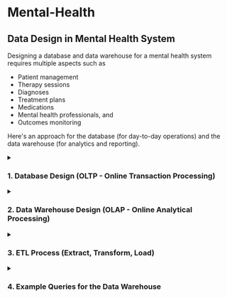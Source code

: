 # Mental-Health
## Data Design in Mental Health System

Designing a database and data warehouse for a mental health system requires multiple aspects such as 
+ Patient management
+ Therapy sessions
+ Diagnoses
+ Treatment plans
+ Medications
+ Mental health professionals, and
+ Outcomes monitoring

Here's an approach for the database (for day-to-day operations) and the data warehouse (for analytics and reporting).
<details>
<summary> 
  
### 1. Database Design (OLTP - Online Transaction Processing)
</summary>
The database will support transactional operations for the mental health system. Below are key entities and their relationships:

### Entities:
#### 1. Patient:

  + PatientID (PK)
  + FirstName
  + LastName
  + DateOfBirth
  + Gender
  + ContactInfo
  + EmergencyContact
  + RegistrationDate

#### 2. Mental Health Professional:

  + ProfessionalID (PK)
  + FirstName
  + LastName
  + Specialty (e.g., psychologist, psychiatrist, counselor)
  + LicenseNumber
  + ContactInfo  
    
#### 3. Appointment:

   + AppointmentID (PK)
   + PatientID (FK)
   + ProfessionalID (FK)
   + AppointmentDate
   + AppointmentTime
   + Notes
#### 4. Diagnosis:

   + DiagnosisID (PK)
   + PatientID (FK)
   + ProfessionalID (FK)
   + DiagnosisDate
   + DiagnosisCode (ICD-10/DSM-5)
   + DiagnosisDescription
#### 5. TreatmentPlan:

   + TreatmentPlanID (PK)
   + PatientID (FK)
   + PlanDescription
   + StartDate
   + EndDate
   + ReviewDate
#### 6. Session/TherapyRecord:

   + SessionID (PK)
   + PatientID (FK)
   + ProfessionalID (FK)
   + SessionDate
   + SessionType (e.g., CBT, group therapy)
   + SessionDuration
   + Notes
#### 7. Medication:

   + MedicationID (PK)
   + MedicationName
   + Dosage
   + SideEffects
   + PatientID (FK)
   + ProfessionalID (FK)
   + PrescriptionDate
#### 8. Billing:

   + BillingID (PK)
   + PatientID (FK)
   + AppointmentID (FK)
   + BillingAmount
   + InsuranceDetails
   + PaymentStatus
   + PaymentDate
#### 9. OutcomeAssessment:

   + AssessmentID (PK)
   + PatientID (FK)
   + AssessmentDate
   + AssessmentTool (e.g., PHQ-9, GAD-7)
   + Score

#### Relationships:
 + A **Patient** can have multiple **Appointments**.
 + An **Appointments** is associated with a single Mental Health Professional.
 + A **Patient** can have multiple **Diagnoses**.
 + A **Patient** can have one or more **Treatment Plans**.
 + A Treatment Plan can consist of several **Sessions** and **Medications**.
 + A **Patient** can be assessed using several **OutcomeAssessments** over time.
 </details>
 <details>
   <summary>
     
  ### 2. Data Warehouse Design (OLAP - Online Analytical Processing)
   </summary>
   The data warehouse will store aggregated and historical data to facilitate reporting, analysis, and decision-making.

## **Fact Tables:**
### 1. FactAppointment:
  + AppointmentID (PK)
  + PatientID (FK)
  + ProfessionalID (FK)
  + AppointmentDate
  + AppointmentTime
  + AppointmentDuration
  + Notes
### 2. FactDiagnosis:
  + DiagnosisID (PK)
  + PatientID (FK)
  + ProfessionalID (FK)
  + DiagnosisDate
  + DiagnosisCode
  + DiagnosisDescription

### 3. FactTreatmentPlan:
  + TreatmentPlanID (PK)
  + PatientID (FK)
  + StartDate
  + EndDate
  + TreatmentPlanType
### 4. FactSession:
  + SessionID (PK)
  + PatientID (FK)
  + ProfessionalID (FK)
  + SessionDate
  + SessionType
  + SessionDuration
### 5. FactMedication:
  + MedicationID (PK)
  + MedicationName
  + Dosage
  + PrescriptionDate
  + SideEffects
### 6. FactBilling:
  + BillingID (PK)
  + PatientID (FK)
  + AppointmentID (FK)
  + BillingAmount
  + PaymentStatus
  + PaymentDate
### 7. FactOutcomeAssessment:
  + AssessmentID (PK)
  + PatientID (FK)
  + AssessmentTool
  + Score
  + AssessmentDate

### Dimension Tables:
### 1. DimPatient:
  + PatientID (PK)
  + FullName
  + Gender
  + Age
  + ContactInfo
  + EmergencyContact

### 2. DimProfessional:
  + ProfessionalID (PK)
  + FullName
  + Specialty
  + ContactInfo

### 3. DimTime:
  + TimeID (PK)
  + Date
  + Month
  + Quarter
  + Year

### 4. DimSessionType:
  + SessionTypeID (PK)
  + SessionType (e.g., CBT, Family Therapy)

### 5. DimDiagnosisCode:
  + DiagnosisCode (PK)
  + DiagnosisDescription
  + ICD-10/DSM-5 Code

### 6. DimMedication:
  + MedicationID (PK)
  + MedicationName
  + Dosage
  + SideEffects
 </details>
<details>
   <summary>
     
  ### 3. ETL Process (Extract, Transform, Load)
  </summary>
  
  + **Extract**: Data is extracted from the operational database (OLTP) at regular intervals. 
  + **Transform**: Clean, normalize, and transform the data (e.g., summarizing, categorizing, calculating derived metrics).
  + **Load**: Load the transformed data into the data warehouse (OLAP).
 </details>
 
   <details>
   <summary>

  ### 4. Example Queries for the Data Warehouse
  </summary>
 </details>
